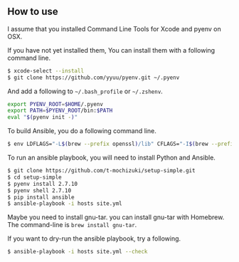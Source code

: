 ## How to use

I assume that you installed Command Line Tools for Xcode and pyenv on OSX.

If you have not yet installed them, You can install them with a following command line.

``` sh
$ xcode-select --install
$ git clone https://github.com/yyuu/pyenv.git ~/.pyenv
```

And add a following to `~/.bash_profile` or `~/.zshenv`.

``` sh
export PYENV_ROOT=$HOME/.pyenv
export PATH=$PYENV_ROOT/bin:$PATH
eval "$(pyenv init -)"
```

To build Ansible, you do a following command line.

``` sh
$ env LDFLAGS="-L$(brew --prefix openssl)/lib" CFLAGS="-I$(brew --prefix openssl)/include" pip install ansible
```

To run an ansible playbook, you will need to install Python and Ansible.

``` sh
$ git clone https://github.com/t-mochizuki/setup-simple.git
$ cd setup-simple
$ pyenv install 2.7.10
$ pyenv shell 2.7.10
$ pip install ansible
$ ansible-playbook -i hosts site.yml
```

Maybe you need to install gnu-tar. you can install gnu-tar with Homebrew. The command-line is `brew install gnu-tar`.

If you want to dry-run the ansible playbook, try a following.

``` sh
$ ansible-playbook -i hosts site.yml --check
```
